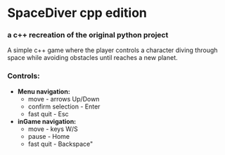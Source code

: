 # SpaceDiver cpp edition 
### a c++ recreation of the original python project

A simple c++ game where the player controls a character diving through space while avoiding obstacles until reaches a new planet.

### Controls: 
- **Menu navigation:**
  - move - arrows Up/Down
  - confirm selection - Enter
  - fast quit - Esc
- **inGame navigation:**
  - move - keys W/S
  - pause - Home
  - fast quit - Backspace"
